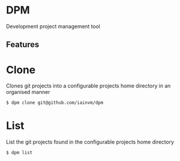 # DPM
Development project management tool


## Features

# Clone

Clones git projects into a configurable projects home directory in an organised manner

```
$ dpm clone git@github.com/iainvm/dpm

```

# List

List the git projects found in the configurable projects home directory

```
$ dpm list

```
